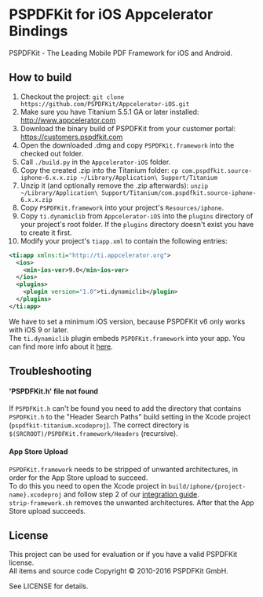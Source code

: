 PSPDFKit for iOS Appcelerator Bindings
======================================

PSPDFKit - The Leading Mobile PDF Framework for iOS and Android.

## How to build

1. Checkout the project: `git clone https://github.com/PSPDFKit/Appcelerator-iOS.git`
2. Make sure you have Titanium 5.5.1 GA or later installed: http://www.appcelerator.com
3. Download the binary build of PSPDFKit from your customer portal: https://customers.pspdfkit.com
4. Open the downloaded .dmg and copy `PSPDFKit.framework` into the checked out folder.
5. Call `./build.py` in the `Appcelerator-iOS` folder.
6. Copy the created .zip into the Titanium folder: `cp com.pspdfkit.source-iphone-6.x.x.zip ~/Library/Application\ Support/Titanium`
7. Unzip it (and optionally remove the .zip afterwards): `unzip ~/Library/Application\ Support/Titanium/com.pspdfkit.source-iphone-6.x.x.zip`
8. Copy `PSPDFKit.framework` into your project's `Resources/iphone`.
9. Copy `ti.dynamiclib` from `Appcelerator-iOS` into the `plugins` directory of your project's root folder. If the `plugins` directory doesn't exist you have to create it first.
10. Modify your project's `tiapp.xml` to contain the following entries:

```xml
<ti:app xmlns:ti="http://ti.appcelerator.org">
  <ios>
    <min-ios-ver>9.0</min-ios-ver>
  </ios>
  <plugins>
    <plugin version="1.0">ti.dynamiclib</plugin>
  </plugins>
</ti:app>
```

We have to set a minimum iOS version, because PSPDFKit v6 only works with iOS 9 or later.  
The `ti.dynamiclib` plugin embeds `PSPDFKit.framework` into your app. You can find more info about it [here](https://jira.appcelerator.org/browse/TIMOB-20557).

## Troubleshooting

#### 'PSPDFKit.h' file not found

If `PSPDFKit.h` can't be found you need to add the directory that contains `PSPDFKit.h` to the "Header Search Paths" build setting in the Xcode project (`pspdfkit-titanium.xcodeproj`). The correct directory is `$(SRCROOT)/PSPDFKit.framework/Headers` (recursive).

#### App Store Upload

`PSPDFKit.framework` needs to be stripped of unwanted architectures, in order for the App Store upload to succeed.  
To do this you need to open the Xcode project in `build/iphone/{project-name}.xcodeproj` and follow step 2 of our [integration guide](https://pspdfkit.com/guides/ios/current/getting-started/integrating-pspdfkit/#toc_integrating-the-dynamic-framework).  
`strip-framework.sh` removes the unwanted architectures. After that the App Store upload succeeds.

## License

This project can be used for evaluation or if you have a valid PSPDFKit license.  
All items and source code Copyright © 2010-2016 PSPDFKit GmbH.

See LICENSE for details.

